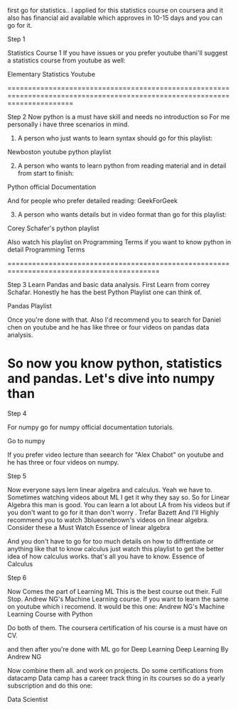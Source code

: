 first go for statistics.. I applied for this statistics course on coursera and it also has financial aid available which approves in 10-15 days and you can go for it.

Step 1

Statistics Course 1
If you have issues or you prefer youtube thani'll suggest a statistics course from youtube as well:

Elementary Statistics Youtube 


============================================================================================================================

Step 2
Now python is a must have skill and needs no introduction so For me personally i have three scenarios in mind. 

1) A person who just wants to learn syntax should go for this playlist:

Newboston youtube python playlist 

2) A person who wants to learn python from reading material and in detail from start to finish:

Python official Documentation 

And for people who prefer detailed reading:
GeekForGeek

3) A person who wants details but in video format than go for this playlist:

Corey Schafer's python playlist

Also watch his playlist on Programming Terms if you want to know python in detail
Programming Terms
 
===========================================================================================

Step 3
Learn Pandas and basic data analysis.
First Learn from correy Schafar. Honestly he has the best Python Playlist one can think of.

Pandas Playlist

Once you're done with that. 
Also I'd recommend you to search for Daniel chen on youtube and he has like three or four videos on pandas data analysis.

So now you know python, statistics and pandas. Let's dive into numpy than
===========================================================================================

Step 4

For numpy go for numpy official documentation tutorials.

Go to numpy

If you prefer video lecture than seearch for "Alex Chabot" on youtube and he has three or four videos on numpy.

Step 5

Now everyone says lern linear algebra and calculus. Yeah we have to. Sometimes watching videos about ML I get it why they say so.
So for Linear Algebra this man is good. You can learn a lot about LA from his videos but if you don't want to go for it than don't worry .
Trefar Bazett
And I'll Highly recommend you to watch 3blueonebrown's  videos on linear algebra. Consider these a Must Watch
Essence of linear algebra

And you don't have to go for too much details on how to diffrentiate or anything like that to know calculus just watch this playlist to get the better idea of how calculus works. that's all you have to know.
Essence of Calculus

Step 6

Now Comes the part of Learning ML
This is the best course out their. Full Stop.
Andrew NG's Machine Learning course.
If you want to learn the same on youtube which i recomend. It would be this one:
Andrew NG's Machine Learning Course with Python 

Do both of them. The coursera certification of his course is a must have on CV.

and then after you're done with ML go for Deep Learning 
Deep Learning By Andrew NG

Now combine them all. and work on projects. Do some certifications from datacamp
Data camp has a career track thing in its courses so do a yearly subscription and do this one:

Data Scientist


